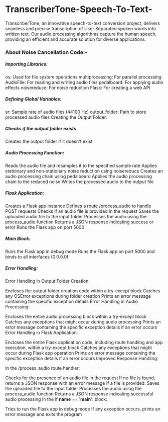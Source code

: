 # TranscriberTone-Speech-To-Text-
TranscriberTone, an innovative speech-to-text conversion project, delivers seamless and precise transcription of User Separated spoken words into written text.   Our audio processing algorithms capture the  human speech, providing an efficient and accurate solution for diverse applications.

### About Noise Cancellation Code:-

##### Importing Libraries:

os: Used for file system operations
multiprocessing: For parallel processing
AudioFile: For reading and writing audio files
pedalboard: For applying audio effects
noisereduce: For noise reduction
Flask: For creating a web API

##### Defining Global Variables:

sr: Sample rate of audio files (44100 Hz)
output_folder: Path to store processed audio files
Creating the Output Folder:

##### Checks if the output folder exists
Creates the output folder if it doesn't exist

##### Audio Processing Function:

Reads the audio file and resamples it to the specified sample rate
Applies stationary and non-stationary noise reduction using noisereduce
Creates an audio processing chain using pedalboard
Applies the audio processing chain to the reduced noise
Writes the processed audio to the output file

##### Flask Application:

Creates a Flask app instance
Defines a route /process_audio to handle POST requests
Checks if an audio file is provided in the request
Saves the uploaded audio file to the input folder
Processes the audio using the process_audio function
Returns a JSON response indicating success or error
Runs the Flask app on port 5000

##### Main Block:

Runs the Flask app in debug mode
Runs the Flask app on port 5000 and binds to all interfaces (0.0.0.0)

##### Error Handling:

Error Handling in Output Folder Creation:

Encloses the output folder creation code within a try-except block
Catches any OSError exceptions during folder creation
Prints an error message containing the specific exception details
Error Handling in Audio Processing:

Encloses the entire audio processing block within a try-except block
Catches any exceptions that might occur during audio processing
Prints an error message containing the specific exception details if an error occurs
Error Handling in Flask Application:

Encloses the entire Flask application code, including route handling and app execution, within a try-except block
Catches any exceptions that might occur during Flask app operation
Prints an error message containing the specific exception details if an error occurs
Improved Response Handling:

In the /process_audio route handler:

Checks for the presence of an audio file in the request
If no file is found, returns a JSON response with an error message
If a file is provided:
Saves the uploaded file to the input folder
Processes the audio using the process_audio function
Returns a JSON response indicating successful audio processing
In the if __name__ == '__main__': block:

Tries to run the Flask app in debug mode
If any exception occurs, prints an error message and exits the program
